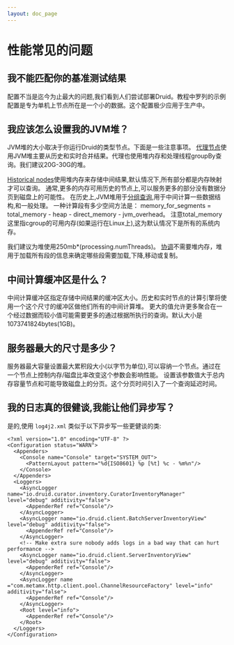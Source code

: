 ```yaml
---
layout: doc_page
---
```


# 性能常见的问题

## 我不能匹配你的基准测试结果

配置不当是迄今为止最大的问题,我们看到人们尝试部署Druid。教程中罗列的示例配置是专为单机上节点所在是一个小的数据。这个配置极少应用于生产中。

## 我应该怎么设置我的JVM堆？

JVM堆的大小取决于你运行Druid的类型节点。下面是一些注意事项。
[代理节点](../design/broker.html)使用JVM堆主要从历史和实时合并结果。代理也使用堆内存和处理线程groupBy查询。我们建议20G-30G的堆。

[Historical nodes](../design/historical.html)使用堆内存来存储中间结果,默认情况下,所有部分都是内存映射才可以查询。
通常,更多的内存可用历史的节点上,可以服务更多的部分没有数据分页到磁盘上的可能性。
在历史上,JVM堆用于[分组查询](../querying/groupbyquery.html),用于中间计算一些数据结构,和一般处理。
一种计算段有多少空间方法是： memory_for_segments = total_memory - heap - direct_memory - jvm_overhead。
注意total_memory这里指cgroup的可用内存(如果运行在Linux上),这为默认情况下是所有的系统内存。

我们建议为堆使用250mb*(processing.numThreads)。
[协调](../design/coordinator.html)不需要堆内存，堆用于加载所有段的信息来确定哪些段需要加载,下降,移动或复制。
## 中间计算缓冲区是什么？

中间计算缓冲区指定存储中间结果的缓冲区大小。历史和实时节点的计算引擎将使用一个这个尺寸的缓冲区做他们所有的中间计算堆。
更大的值允许更多聚合在一个经过数据而较小值可能需要更多的通过根据所执行的查询。默认大小是1073741824bytes(1GB)。

## 服务器最大的尺寸是多少？
服务器最大容量设置最大累积段大小(以字节为单位),可以容纳一个节点。通过在一个节点上控制内存/磁盘比率改变这个参数会影响性能。
设置该参数值大于总内存容量节点和可能导致磁盘上的分页。这个分页时间引入了一个查询延迟时间。

## 我的日志真的很健谈,我能让他们异步写？
是的,使用 `log4j2.xml` 类似于以下异步写一些更健谈的类:
```
<?xml version="1.0" encoding="UTF-8" ?>
<Configuration status="WARN">
  <Appenders>
    <Console name="Console" target="SYSTEM_OUT">
      <PatternLayout pattern="%d{ISO8601} %p [%t] %c - %m%n"/>
    </Console>
  </Appenders>
  <Loggers>
    <AsyncLogger name="io.druid.curator.inventory.CuratorInventoryManager" level="debug" additivity="false">
      <AppenderRef ref="Console"/>
    </AsyncLogger>
    <AsyncLogger name="io.druid.client.BatchServerInventoryView" level="debug" additivity="false">
      <AppenderRef ref="Console"/>
    </AsyncLogger>
    <!-- Make extra sure nobody adds logs in a bad way that can hurt performance -->
    <AsyncLogger name="io.druid.client.ServerInventoryView" level="debug" additivity="false">
      <AppenderRef ref="Console"/>
    </AsyncLogger>
    <AsyncLogger name ="com.metamx.http.client.pool.ChannelResourceFactory" level="info" additivity="false">
      <AppenderRef ref="Console"/>
    </AsyncLogger>
    <Root level="info">
      <AppenderRef ref="Console"/>
    </Root>
  </Loggers>
</Configuration>
```
